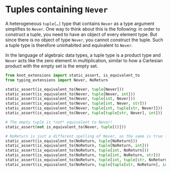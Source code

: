 # Tuples containing `Never`

A heterogeneous `tuple[…]` type that contains `Never` as a type argument simplifies to `Never`. One
way to think about this is the following: in order to construct a tuple, you need to have an object
of every element type. But since there is no object of type `Never`, you cannot construct the tuple.
Such a tuple type is therefore uninhabited and equivalent to `Never`.

In the language of algebraic data types, a tuple type is a product type and `Never` acts like the
zero element in multiplication, similar to how a Cartesian product with the empty set is the empty
set.

```py
from knot_extensions import static_assert, is_equivalent_to
from typing_extensions import Never, NoReturn

static_assert(is_equivalent_to(Never, tuple[Never]))
static_assert(is_equivalent_to(Never, tuple[Never, int]))
static_assert(is_equivalent_to(Never, tuple[int, Never]))
static_assert(is_equivalent_to(Never, tuple[int, Never, str]))
static_assert(is_equivalent_to(Never, tuple[int, tuple[str, Never]]))
static_assert(is_equivalent_to(Never, tuple[tuple[str, Never], int]))

# The empty tuple is *not* equivalent to Never!
static_assert(not is_equivalent_to(Never, tuple[()]))

# NoReturn is just a different spelling of Never, so the same is true for NoReturn
static_assert(is_equivalent_to(NoReturn, tuple[NoReturn]))
static_assert(is_equivalent_to(NoReturn, tuple[NoReturn, int]))
static_assert(is_equivalent_to(NoReturn, tuple[int, NoReturn]))
static_assert(is_equivalent_to(NoReturn, tuple[int, NoReturn, str]))
static_assert(is_equivalent_to(NoReturn, tuple[int, tuple[str, NoReturn]]))
static_assert(is_equivalent_to(NoReturn, tuple[tuple[str, NoReturn], int]))
```
